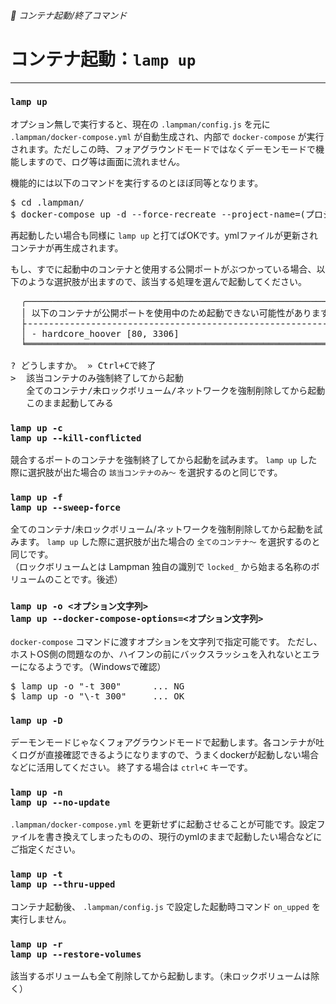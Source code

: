 ###### 🚩 コンテナ起動/終了コマンド

# コンテナ起動：`lamp up`
----------------------------------------------------------------------

### `lamp up`

オプション無しで実行すると、現在の `.lampman/config.js` を元に `.lampman/docker-compose.yml` が自動生成され、内部で `docker-compose` が実行されます。ただしこの時、フォアグラウンドモードではなくデーモンモードで機能しますので、ログ等は画面に流れません。  

機能的には以下のコマンドを実行するのとほぼ同等となります。
<pre class="cmd">
$ cd .lampman/
$ docker-compose up -d --force-recreate --project-name=(プロジェクト名)
</pre>

再起動したい場合も同様に `lamp up` と打てばOKです。ymlファイルが更新されコンテナが再生成されます。

もし、すでに起動中のコンテナと使用する公開ポートがぶつかっている場合、以下のような選択肢が出ますので、該当する処理を選んで起動してください。

<pre class="cmd">
  ╭───────────────────────────────────────────────────────────────────────╮
  │ 以下のコンテナが公開ポートを使用中のため起動できない可能性があります。 │
  ├╶╶╶╶╶╶╶╶╶╶╶╶╶╶╶╶╶╶╶╶╶╶╶╶╶╶╶╶╶╶╶╶╶╶╶╶╶╶╶╶╶╶╶╶╶╶╶╶╶╶╶╶╶╶╶╶╶╶╶╶╶╶╶╶╶╶╶╶╶╶╶┤
  │ - hardcore_hoover [80, 3306]                                          │
  ╘═══════════════════════════════════════════════════════════════════════╛

? どうしますか。 » Ctrl+Cで終了
>  該当コンテナのみ強制終了してから起動
   全てのコンテナ/未ロックボリューム/ネットワークを強制削除してから起動（sweep -f 同様）
   このまま起動してみる
</pre>


### `lamp up -c`<br>`lamp up --kill-conflicted`

競合するポートのコンテナを強制終了してから起動を試みます。
`lamp up` した際に選択肢が出た場合の `該当コンテナのみ～` を選択するのと同じです。

### `lamp up -f`<br>`lamp up --sweep-force`

全てのコンテナ/未ロックボリューム/ネットワークを強制削除してから起動を試みます。
`lamp up` した際に選択肢が出た場合の `全てのコンテナ～` を選択するのと同じです。  
（ロックボリュームとは Lampman 独自の識別で `locked_` から始まる名称のボリュームのことです。後述）

### `lamp up -o <オプション文字列>`<br>`lamp up --docker-compose-options=<オプション文字列>`

`docker-compose` コマンドに渡すオプションを文字列で指定可能です。
ただし、ホストOS側の問題なのか、ハイフンの前にバックスラッシュを入れないとエラーになるようです。（Windowsで確認）

<pre class="cmd">
$ lamp up -o "-t 300"      ... NG
$ lamp up -o "\-t 300"     ... OK
</pre>

### `lamp up -D`

デーモンモードじゃなくフォアグラウンドモードで起動します。各コンテナが吐くログが直接確認できるようになりますので、うまくdockerが起動しない場合などに活用してください。
終了する場合は `ctrl+C` キーです。

### `lamp up -n`<br>`lamp up --no-update`

`.lampman/docker-compose.yml` を更新せずに起動させることが可能です。設定ファイルを書き換えてしまったものの、現行のymlのままで起動したい場合などにご指定ください。

### `lamp up -t`<br>`lamp up --thru-upped`

コンテナ起動後、 `.lampman/config.js` で設定した起動時コマンド `on_upped` を実行しません。

### `lamp up -r`<br>`lamp up --restore-volumes`

該当するボリュームも全て削除してから起動します。（未ロックボリュームは除く）
